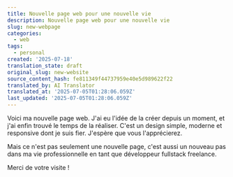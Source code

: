```yaml
---
title: Nouvelle page web pour une nouvelle vie
description: Nouvelle page web pour une nouvelle vie
slug: new-webpage
categories:
  - web
tags:
  - personal
created: '2025-07-18'
translation_state: draft
original_slug: new-website
source_content_hash: fe811349f44737959e40e5d989622f22
translated_by: AI Translator
translated_at: '2025-07-05T01:28:06.059Z'
last_updated: '2025-07-05T01:28:06.059Z'
---
```


Voici ma nouvelle page web. J'ai eu l'idée de la créer depuis un moment, et j'ai enfin trouvé le temps de la réaliser. C'est un design simple, moderne et responsive dont je suis fier. J'espère que vous l'apprécierez.

Mais ce n'est pas seulement une nouvelle page, c'est aussi un nouveau pas dans ma vie professionnelle en tant que développeur fullstack freelance.

Merci de votre visite !
